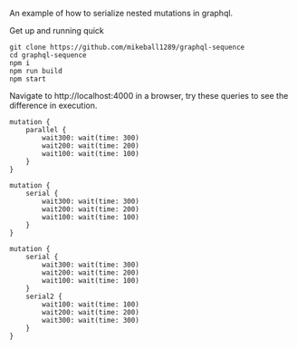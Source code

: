 An example of how to serialize nested mutations in graphql.

Get up and running quick
```
git clone https://github.com/mikeball1289/graphql-sequence
cd graphql-sequence
npm i
npm run build
npm start
```

Navigate to http://localhost:4000 in a browser, try these queries to see the difference in execution.

```
mutation {
    parallel {
        wait300: wait(time: 300)
        wait200: wait(time: 200)
        wait100: wait(time: 100)
    }
}
```

```
mutation {
    serial {
        wait300: wait(time: 300)
        wait200: wait(time: 200)
        wait100: wait(time: 100)
    }
}
```

```
mutation {
    serial {
        wait300: wait(time: 300)
        wait200: wait(time: 200)
        wait100: wait(time: 100)
    }
    serial2 {
        wait100: wait(time: 100)
        wait200: wait(time: 200)
        wait300: wait(time: 300)
    }
}
```
